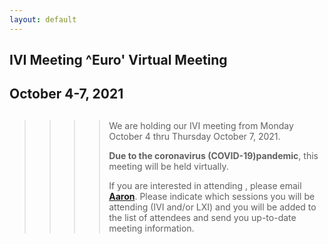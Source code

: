 ```yaml
---
layout: default
---
```

<div id="rightCol0">

<div data-align="center">

## IVI Meeting ^Euro' Virtual Meeting

## October 4-7, 2021

</div>

> > > > ##
> > > >
> > > > We are holding our IVI meeting from Monday October 4 thru
> > > > Thursday October 7, 2021.
> > > >
> > > > **Due to the coronavirus (COVID-19)pandemic**, this meeting will
> > > > be held virtually.
> > > >
> > > > If you are interested in attending , please email
> > > > [**Aaron**](mailto:aaron.hall@ivifoundation.org). Please
> > > > indicate which sessions you will be attending (IVI and/or LXI)
> > > > and you will be added to the list of attendees and send you
> > > > up-to-date meeting information.
> > >
> > > > >

####

>
>
> > ###
> >
> > >

> >

####

####

####

</div>

